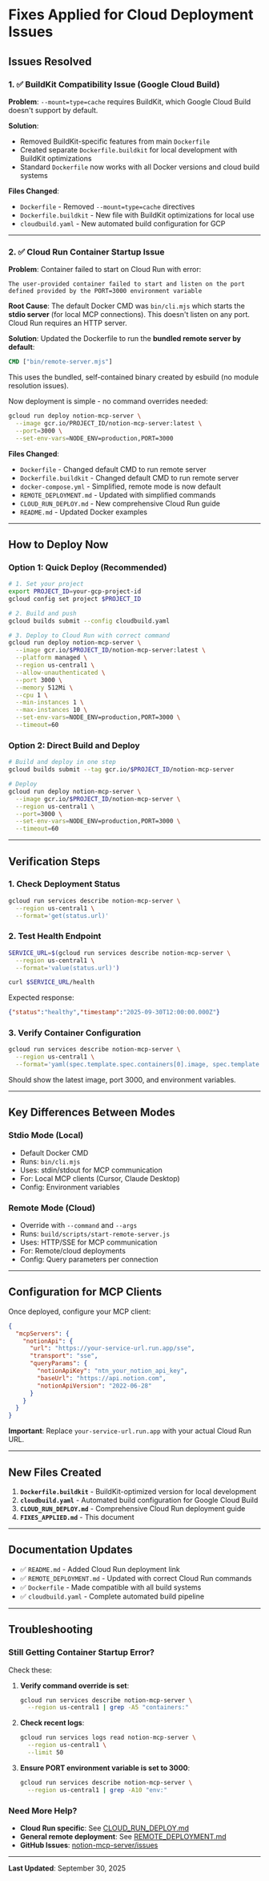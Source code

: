 # Fixes Applied for Cloud Deployment Issues

## Issues Resolved

### 1. ✅ BuildKit Compatibility Issue (Google Cloud Build)

**Problem**: `--mount=type=cache` requires BuildKit, which Google Cloud Build doesn't support by default.

**Solution**:
- Removed BuildKit-specific features from main `Dockerfile`
- Created separate `Dockerfile.buildkit` for local development with BuildKit optimizations
- Standard `Dockerfile` now works with all Docker versions and cloud build systems

**Files Changed**:
- `Dockerfile` - Removed `--mount=type=cache` directives
- `Dockerfile.buildkit` - New file with BuildKit optimizations for local use
- `cloudbuild.yaml` - New automated build configuration for GCP

---

### 2. ✅ Cloud Run Container Startup Issue

**Problem**: Container failed to start on Cloud Run with error:
```
The user-provided container failed to start and listen on the port 
defined provided by the PORT=3000 environment variable
```

**Root Cause**: The default Docker CMD was `bin/cli.mjs` which starts the **stdio server** (for local MCP connections). This doesn't listen on any port. Cloud Run requires an HTTP server.

**Solution**: Updated the Dockerfile to run the **bundled remote server by default**:

```dockerfile
CMD ["bin/remote-server.mjs"]
```

This uses the bundled, self-contained binary created by esbuild (no module resolution issues).

Now deployment is simple - no command overrides needed:

```bash
gcloud run deploy notion-mcp-server \
  --image gcr.io/PROJECT_ID/notion-mcp-server:latest \
  --port=3000 \
  --set-env-vars=NODE_ENV=production,PORT=3000
```

**Files Changed**:
- `Dockerfile` - Changed default CMD to run remote server
- `Dockerfile.buildkit` - Changed default CMD to run remote server
- `docker-compose.yml` - Simplified, remote mode is now default
- `REMOTE_DEPLOYMENT.md` - Updated with simplified commands
- `CLOUD_RUN_DEPLOY.md` - New comprehensive Cloud Run guide
- `README.md` - Updated Docker examples

---

## How to Deploy Now

### Option 1: Quick Deploy (Recommended)

```bash
# 1. Set your project
export PROJECT_ID=your-gcp-project-id
gcloud config set project $PROJECT_ID

# 2. Build and push
gcloud builds submit --config cloudbuild.yaml

# 3. Deploy to Cloud Run with correct command
gcloud run deploy notion-mcp-server \
  --image gcr.io/$PROJECT_ID/notion-mcp-server:latest \
  --platform managed \
  --region us-central1 \
  --allow-unauthenticated \
  --port 3000 \
  --memory 512Mi \
  --cpu 1 \
  --min-instances 1 \
  --max-instances 10 \
  --set-env-vars=NODE_ENV=production,PORT=3000 \
  --timeout=60
```

### Option 2: Direct Build and Deploy

```bash
# Build and deploy in one step
gcloud builds submit --tag gcr.io/$PROJECT_ID/notion-mcp-server

# Deploy
gcloud run deploy notion-mcp-server \
  --image gcr.io/$PROJECT_ID/notion-mcp-server \
  --region us-central1 \
  --port=3000 \
  --set-env-vars=NODE_ENV=production,PORT=3000 \
  --timeout=60
```

---

## Verification Steps

### 1. Check Deployment Status

```bash
gcloud run services describe notion-mcp-server \
  --region us-central1 \
  --format='get(status.url)'
```

### 2. Test Health Endpoint

```bash
SERVICE_URL=$(gcloud run services describe notion-mcp-server \
  --region us-central1 \
  --format='value(status.url)')

curl $SERVICE_URL/health
```

Expected response:
```json
{"status":"healthy","timestamp":"2025-09-30T12:00:00.000Z"}
```

### 3. Verify Container Configuration

```bash
gcloud run services describe notion-mcp-server \
  --region us-central1 \
  --format='yaml(spec.template.spec.containers[0].image, spec.template.spec.containers[0].ports, spec.template.spec.containers[0].env)'
```

Should show the latest image, port 3000, and environment variables.

---

## Key Differences Between Modes

### Stdio Mode (Local)
- Default Docker CMD
- Runs: `bin/cli.mjs`
- Uses: stdin/stdout for MCP communication
- For: Local MCP clients (Cursor, Claude Desktop)
- Config: Environment variables

### Remote Mode (Cloud)
- Override with `--command` and `--args`
- Runs: `build/scripts/start-remote-server.js`
- Uses: HTTP/SSE for MCP communication
- For: Remote/cloud deployments
- Config: Query parameters per connection

---

## Configuration for MCP Clients

Once deployed, configure your MCP client:

```json
{
  "mcpServers": {
    "notionApi": {
      "url": "https://your-service-url.run.app/sse",
      "transport": "sse",
      "queryParams": {
        "notionApiKey": "ntn_your_notion_api_key",
        "baseUrl": "https://api.notion.com",
        "notionApiVersion": "2022-06-28"
      }
    }
  }
}
```

**Important**: Replace `your-service-url.run.app` with your actual Cloud Run URL.

---

## New Files Created

1. **`Dockerfile.buildkit`** - BuildKit-optimized version for local development
2. **`cloudbuild.yaml`** - Automated build configuration for Google Cloud Build
3. **`CLOUD_RUN_DEPLOY.md`** - Comprehensive Cloud Run deployment guide
4. **`FIXES_APPLIED.md`** - This document

---

## Documentation Updates

- ✅ `README.md` - Added Cloud Run deployment link
- ✅ `REMOTE_DEPLOYMENT.md` - Updated with correct Cloud Run commands
- ✅ `Dockerfile` - Made compatible with all build systems
- ✅ `cloudbuild.yaml` - Complete automated build pipeline

---

## Troubleshooting

### Still Getting Container Startup Error?

Check these:

1. **Verify command override is set**:
   ```bash
   gcloud run services describe notion-mcp-server \
     --region us-central1 | grep -A5 "containers:"
   ```

2. **Check recent logs**:
   ```bash
   gcloud run services logs read notion-mcp-server \
     --region us-central1 \
     --limit 50
   ```

3. **Ensure PORT environment variable is set to 3000**:
   ```bash
   gcloud run services describe notion-mcp-server \
     --region us-central1 | grep -A10 "env:"
   ```

### Need More Help?

- **Cloud Run specific**: See [CLOUD_RUN_DEPLOY.md](./CLOUD_RUN_DEPLOY.md)
- **General remote deployment**: See [REMOTE_DEPLOYMENT.md](./REMOTE_DEPLOYMENT.md)
- **GitHub Issues**: [notion-mcp-server/issues](https://github.com/makenotion/notion-mcp-server/issues)

---

**Last Updated**: September 30, 2025

